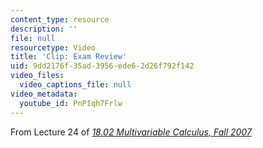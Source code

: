 ```yaml
---
content_type: resource
description: ''
file: null
resourcetype: Video
title: 'Clip: Exam Review'
uid: 9dd2176f-35ad-3956-ede6-2d26f792f142
video_files:
  video_captions_file: null
video_metadata:
  youtube_id: PnPIqh7Frlw
---
```


From Lecture 24 of [_18.02 Multivariable Calculus, Fall 2007_](/courses/18-02-multivariable-calculus-fall-2007/pages/video-lectures)